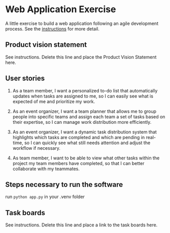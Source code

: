 # Web Application Exercise

A little exercise to build a web application following an agile development process. See the [instructions](instructions.md) for more detail.

## Product vision statement

See instructions. Delete this line and place the Product Vision Statement here.

## User stories
1. As a team member, I want a personalized to-do list that automatically updates when tasks are assigned to me, so I can easily see what is expected of me and prioritize my work.

2. As an event organizer, I want a team planner that allows me to group people into specific teams and assign each team a set of tasks based on their expertise, so I can manage work distribution more efficiently.

3. As an event organizer, I want a dynamic task distribution system that highlights which tasks are completed and which are pending in real-time, so I can quickly see what still needs attention and adjust the workflow if necessary.

4. As team member, I want to be able to view what other tasks within the project my team members have completed, so that I can better collaborate with my teammates. 


## Steps necessary to run the software

run `python app.py` in your .venv folder

## Task boards

See instructions. Delete this line and place a link to the task boards here.
